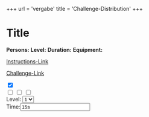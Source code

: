 +++
url = 'vergabe'
title = 'Challenge-Distribution'
+++

<link rel="stylesheet" href="../../customStyles.css">
<script type="text/javascript" src="../../jquery.min.js"></script>
<script type="text/javascript" src="../../qrcode.js"></script>
<script type="text/javascript" src="../../challengeHandler.js"></script>

<div class="headlineWrapper">
    <div id="challengeIcon" class="level1"></div>
    <div>
        <!-- <div class="box"> -->
        </div>
        <h1 class="title" id="title">Title</h1>
    </div>
</div>

<div class="challengeWrapper">
        <div class="challengeAttributes">
        <span id="descriptionWrapper"><span id="description"></span></span>
        <span id="playerCountWrapper"><strong>Persons:</strong> <span id="playerCount"></span></span>
        <span id="levelWrapper"><strong>Level:</strong> <span id="level"></span></span>
        <span id="durationWrapper"><strong>Duration:</strong> <span id="duration"></span></span>
        <span id="equipmentWrapper"><strong>Equipment:</strong> <span id="equipment"></span></span>
        </div>
        <div class="qrCodeParentContainer">
            <a href="" id="instructionsLink" class="qrCodeWrapper">
                <div id="qrCodeInstructions"></div>
                <p>Instructions-Link</p>
            </a>
            <a href="" id="challengeLink" class="qrCodeWrapper">
                <div id="qrcode"></div>
                <p>Challenge-Link</p>
            </a>
            </div>
        </div>
</div>

<div id="parentContainer">
    <div class="hideContainer">
        <input type="checkbox" id="hideButton" checked>
    </div>
    <div id="interactionContainer">
        <input type="checkbox" value="previousChallenge" id="backwardButton">
        <input type="checkbox" value="rotation" id="playButton" unchecked>
        <input type="checkbox" value="newChallenge" id="forwardButton">
    </div>
    <div id="settingsContainer">
        <div class="childDiv">
            <span>Level:</span>
            <select name="level" id="levelSelection">
                <option value="1">1</option>
                <option value="2">2</option>
                <option value="3">3</option>
            </select>
        </div>
        <div class="childDiv">
            <span>Time:</span><input type="text" value="15s" id="timeInput"/>
        </div>
    </div>
</div>